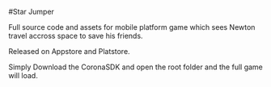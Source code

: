 #Star Jumper

Full source code and assets for mobile platform game which sees Newton travel accross space to save his friends.

Released on Appstore and Platstore.

Simply Download the CoronaSDK and open the root folder and the full game will load.
